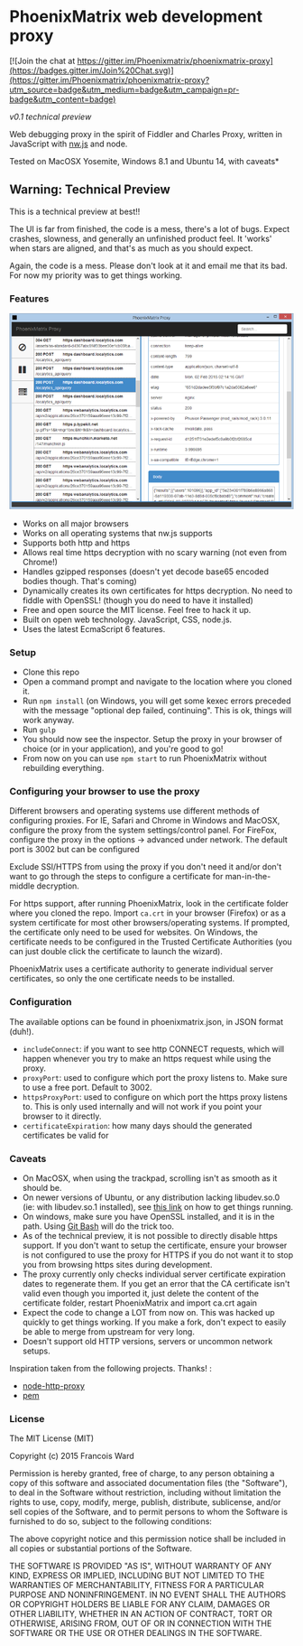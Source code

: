 PhoenixMatrix web development proxy
===================================

[![Join the chat at https://gitter.im/Phoenixmatrix/phoenixmatrix-proxy](https://badges.gitter.im/Join%20Chat.svg)](https://gitter.im/Phoenixmatrix/phoenixmatrix-proxy?utm_source=badge&utm_medium=badge&utm_campaign=pr-badge&utm_content=badge)

_v0.1 technical preview_

Web debugging proxy in the spirit of Fiddler and Charles Proxy, written in JavaScript with [nw.js](http://nwjs.io/)
and node.

Tested on MacOSX Yosemite, Windows 8.1 and Ubuntu 14, with caveats*

## Warning: Technical Preview
This is a technical preview at best!!

The UI is far from finished, the code is a mess, there's a lot of bugs. Expect crashes, slowness, and generally an
unfinished product feel. It 'works' when stars are aligned, and that's as much as you should expect.

Again, the code is a mess. Please don't look at it and email me that its bad. For now my priority was to get things working.

### Features

![PhoenixMatrix web development proxy](/doc/example.png?raw=true "See what happens behind the scene")

* Works on  all major browsers
* Works on all operating systems that nw.js supports
* Supports both http and https
* Allows real time https decryption with no scary warning (not even from Chrome!)
* Handles gzipped responses (doesn't yet decode base65 encoded bodies though. That's coming)
* Dynamically creates its own certificates for https decryption. No need to fiddle with OpenSSL! (though you do need to have it installed)
* Free and open source the MIT license. Feel free to hack it up.
* Built on open web technology. JavaScript, CSS, node.js.
* Uses the latest EcmaScript 6 features.

### Setup
* Clone this repo
* Open a command prompt and navigate to the location where you cloned it.
* Run `npm install` (on Windows, you will get some kexec errors preceded with the message "optional dep failed, continuing".
 This is ok, things will work anyway.
* Run `gulp`
* You should now see the inspector. Setup the proxy in your browser of choice (or in your application), and you're good to go!
* From now on you can use `npm start` to run PhoenixMatrix without rebuilding everything.

### Configuring your browser to use the proxy

Different browsers and operating systems use different methods of configuring proxies. For IE, Safari and Chrome in Windows and MacOSX, configure
the proxy from the system settings/control panel. For FireFox, configure the proxy in the options -> advanced under network. The default port is 3002 but
can be configured

Exclude SSl/HTTPS from using the proxy if you don't need it and/or don't want to go through the steps to configure a certificate for man-in-the-middle decryption.

For https support, after running PhoenixMatrix, look in the certificate folder where you cloned the repo. Import `ca.crt` in your browser (Firefox)
or as a system certificate for most other browsers/operating systems. If prompted, the certificate only need to be used for websites. On Windows, the certificate needs to
be configured in the Trusted Certificate Authorities (you can just double click the certificate to launch the wizard).

PhoenixMatrix uses a certificate authority to generate individual server certificates, so only the one certificate needs to be installed.

### Configuration

The available options can be found in phoenixmatrix.json, in JSON format (duh!).
* `includeConnect`: if you want to see http CONNECT requests, which will happen whenever you try to make an https request while using the proxy.
* `proxyPort`: used to configure which port the proxy listens to. Make sure to use a free port. Default to 3002.
* `httpsProxyPort`: used to configure on which port the https proxy listens to. This is only used internally and will not work
if you point your browser to it directly.
* `certificateExpiration`: how many days should the generated certificates be valid for

### Caveats
* On MacOSX, when using the trackpad, scrolling isn't as smooth as it should be.
* On newer versions of Ubuntu, or any distribution lacking libudev.so.0 (ie: with libudev.so.1 installed), see
[this link](https://github.com/nwjs/nw.js/wiki/The-solution-of-lacking-libudev.so.0) on how to get things running.
* On windows, make sure you have OpenSSL installed, and it is in the path. Using [Git Bash](http://git-scm.com/downloads)
will do the trick too.
* As of the technical preview, it is not possible to directly disable https support. If you don't want to setup the certificate, ensure your browser is not
configured to use the proxy for HTTPS if you do not want it to stop you from browsing https sites during development.
* The proxy currently only checks individual server certificate expiration dates to regenerate them. If you get an error that the CA certificate isn't valid
even though you imported it, just delete the content of the certificate folder, restart PhoenixMatrix and import ca.crt again
* Expect the code to change a LOT from now on. This was hacked up quickly to get things working. If you make a fork, don't expect to easily be able to merge from
upstream for very long.
* Doesn't support old HTTP versions, servers or uncommon network setups.

Inspiration taken from the following projects. Thanks! :
* [node-http-proxy](https://github.com/nodejitsu/node-http-proxy)
* [pem](https://github.com/andris9/pem)

### License

The MIT License (MIT)

Copyright (c) 2015 Francois Ward

Permission is hereby granted, free of charge, to any person obtaining a copy
of this software and associated documentation files (the "Software"), to deal
in the Software without restriction, including without limitation the rights
to use, copy, modify, merge, publish, distribute, sublicense, and/or sell
copies of the Software, and to permit persons to whom the Software is
furnished to do so, subject to the following conditions:

The above copyright notice and this permission notice shall be included in all
copies or substantial portions of the Software.

THE SOFTWARE IS PROVIDED "AS IS", WITHOUT WARRANTY OF ANY KIND, EXPRESS OR
IMPLIED, INCLUDING BUT NOT LIMITED TO THE WARRANTIES OF MERCHANTABILITY,
FITNESS FOR A PARTICULAR PURPOSE AND NONINFRINGEMENT. IN NO EVENT SHALL THE
AUTHORS OR COPYRIGHT HOLDERS BE LIABLE FOR ANY CLAIM, DAMAGES OR OTHER
LIABILITY, WHETHER IN AN ACTION OF CONTRACT, TORT OR OTHERWISE, ARISING FROM,
OUT OF OR IN CONNECTION WITH THE SOFTWARE OR THE USE OR OTHER DEALINGS IN THE
SOFTWARE.
